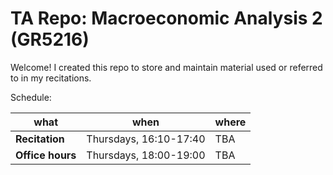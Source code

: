 # TA Repo: Macroeconomic Analysis 2 (GR5216)

Welcome! I created this repo to store and maintain material used or referred to in my recitations.

<span class="underline">Schedule:</span>

| what             | when                   | where |
|---------------- |---------------------- |----- |
| **Recitation**   | Thursdays, 16:10-17:40 | TBA   |
| **Office hours** | Thursdays, 18:00-19:00 | TBA   |
